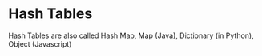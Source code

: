 # Hash Tables

Hash Tables are also called Hash Map, Map (Java), Dictionary (in Python), Object (Javascript)
